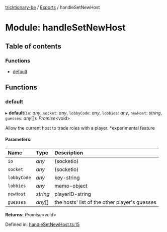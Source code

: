 [tricktionary-be](../README.md) / [Exports](../modules.md) / handleSetNewHost

# Module: handleSetNewHost

## Table of contents

### Functions

- [default](handlesetnewhost.md#default)

## Functions

### default

▸ **default**(`io`: *any*, `socket`: *any*, `lobbyCode`: *any*, `lobbies`: *any*, `newHost`: *string*, `guesses`: *any*[]): *Promise*<void\>

Allow the current host to trade roles with a player. *experimental feature

#### Parameters:

Name | Type | Description |
:------ | :------ | :------ |
`io` | *any* | (socketio)   |
`socket` | *any* | (socketio)   |
`lobbyCode` | *any* | key-string   |
`lobbies` | *any* | memo-object   |
`newHost` | *string* | playerID-string   |
`guesses` | *any*[] | the hosts' list of the other player's guesses    |

**Returns:** *Promise*<void\>

Defined in: [handleSetNewHost.ts:15](https://github.com/story-squad/tricktionary-be/blob/5d78ae4/src/sockets/handleSetNewHost.ts#L15)
